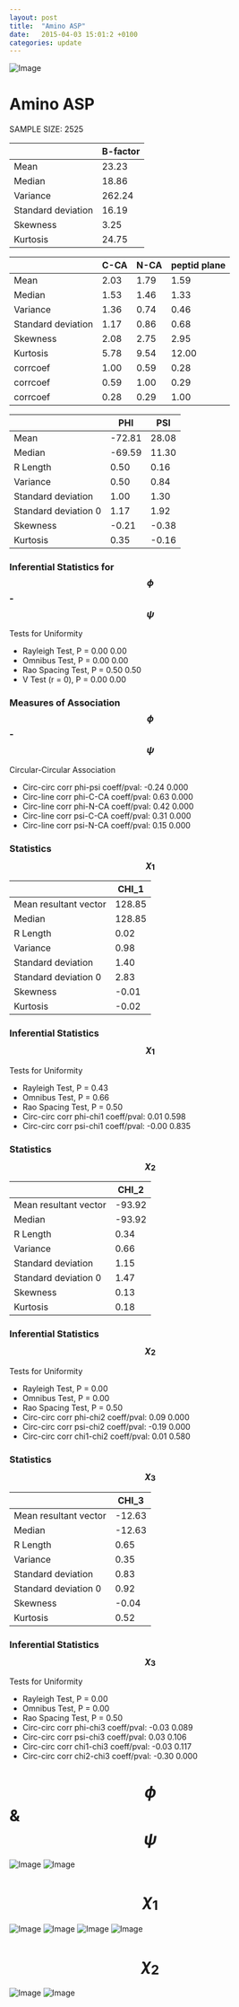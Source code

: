 ```yaml
---
layout: post
title:  "Amino ASP"
date:   2015-04-03 15:01:2 +0100
categories: update
---
```

<script src="https://cdnjs.cloudflare.com/ajax/libs/mathjax/2.7.0/MathJax.js?config=TeX-AMS-MML_HTMLorMML" type="text/javascript"></script>

![Image](../../../../images/aadensity.png)

# Amino ASP


 SAMPLE SIZE: 2525
 
 
 
|     | B-factor |
| --- | --- |
| Mean | 23.23 |
| Median | 18.86 |
| Variance | 262.24 |
| Standard deviation | 16.19 |
| Skewness | 3.25 |
| Kurtosis | 24.75 |
 
 
 

|     | C-CA | N-CA | peptid plane |
| --- | --- | --- | --- |
| Mean | 2.03 | 1.79 | 1.59 |
| Median | 1.53 | 1.46 | 1.33 |
| Variance | 1.36 | 0.74 | 0.46 |
| Standard deviation | 1.17 | 0.86 | 0.68 |
| Skewness | 2.08 | 2.75 | 2.95 |
| Kurtosis | 5.78 | 9.54 | 12.00 |
| corrcoef | 1.00 | 0.59 | 0.28 |
| corrcoef | 0.59 | 1.00 | 0.29 |
| corrcoef | 0.28 | 0.29 | 1.00 |
 
 
 

|     | PHI | PSI |
| --- | --- | --- |
| Mean | -72.81 | 28.08 |
| Median | -69.59 | 11.30 |
| R Length | 0.50 | 0.16 |
| Variance | 0.50 | 0.84 |
| Standard deviation | 1.00 | 1.30 |
| Standard deviation 0 | 1.17 | 1.92 |
| Skewness | -0.21 | -0.38 |
| Kurtosis | 0.35 | -0.16 |

### Inferential Statistics for $$\phi$$-$$\psi$$ 

Tests for Uniformity

- Rayleigh Test, P = 0.00 0.00
- Omnibus Test,  P = 0.00 0.00
- Rao Spacing Test,  P = 0.50 0.50
- V Test (r = 0),  P = 0.00 0.00
### Measures of Association $$\phi$$-$$\psi$$

Circular-Circular Association
- Circ-circ corr phi-psi coeff/pval:	-0.24	 0.000
- Circ-line corr phi-C-CA coeff/pval:	0.63	 0.000
- Circ-line corr phi-N-CA coeff/pval:	0.42	 0.000
- Circ-line corr psi-C-CA coeff/pval:	0.31	 0.000
- Circ-line corr psi-N-CA coeff/pval:	0.15	 0.000
### Statistics $$\chi_1$$

|     | CHI_1 |
| --- | --- |
| Mean resultant vector | 128.85 |
| Median | 128.85 | 
| R Length | 0.02 | 
| Variance | 0.98 | 
| Standard deviation | 1.40 |
| Standard deviation 0| 2.83 |
| Skewness | -0.01 |
| Kurtosis | -0.02 |

 

### Inferential Statistics $$\chi_1$$
Tests for Uniformity

- Rayleigh Test, 	 P = 0.43
- Omnibus Test, 	 P = 0.66
- Rao Spacing Test, 	 P = 0.50
- Circ-circ corr phi-chi1 coeff/pval:	0.01	 0.598
- Circ-circ corr psi-chi1 coeff/pval:	-0.00	 0.835

 

### Statistics $$\chi_2$$

|     | CHI_2 |
| --- | --- |
| Mean resultant vector | -93.92 |
| Median | -93.92 |
| R Length | 0.34 |
| Variance | 0.66 |
| Standard deviation | 1.15 |
| Standard deviation 0 | 1.47 |
| Skewness | 0.13 |
| Kurtosis | 0.18 |


### Inferential Statistics $$\chi_2$$ 

Tests for Uniformity

- Rayleigh Test, 	 P = 0.00
- Omnibus Test, 	 P = 0.00
- Rao Spacing Test, 	 P = 0.50
- Circ-circ corr phi-chi2 coeff/pval:	0.09	 0.000
- Circ-circ corr psi-chi2 coeff/pval:	-0.19	 0.000
- Circ-circ corr chi1-chi2 coeff/pval:	0.01	 0.580


 

### Statistics $$\chi_3$$

|    | CHI_3 |
| --- | --- |
| Mean resultant vector | -12.63 |
| Median | -12.63 |
| R Length | 0.65 |
| Variance | 0.35 |
| Standard deviation | 0.83 |
| Standard deviation 0 | 0.92 |
| Skewness | -0.04 |
| Kurtosis | 0.52 |



### Inferential Statistics $$\chi_3$$

Tests for Uniformity

- Rayleigh Test, 	 P = 0.00
- Omnibus Test, 	 P = 0.00
- Rao Spacing Test, 	 P = 0.50
- Circ-circ corr phi-chi3 coeff/pval:	-0.03	 0.089
- Circ-circ corr psi-chi3 coeff/pval:	0.03	 0.106
- Circ-circ corr chi1-chi3 coeff/pval:	-0.03	 0.117
- Circ-circ corr chi2-chi3 coeff/pval:	-0.30	 0.000

# $$\phi$$ & $$\psi$$
![Image](../../../../../images/ASP_Rama_phipsi.jpg)
![Image](../../../../../images/ASP_Rama_phipsiGrad.jpg)


# $$\chi_1$$
![Image](../../../../../images/ASP_Rama_phichi1.jpg)
![Image](../../../../../images/ASP_Rama_Grad_psichi1.jpg)
![Image](../../../../../images/ASP_Rama_psichi1.jpg)
![Image](../../../../../images/ASP_Rama_Grad_phichi1.jpg)


# $$\chi_2$$
![Image](../../../../../images/ASP_Rama_chi1chi2.jpg)
![Image](../../../../../images/ASP_Rama_Gradchi1chi2.jpg)
